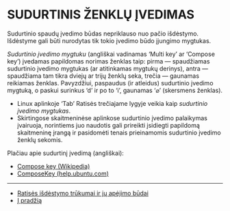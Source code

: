 
# SUDURTINIS ŽENKLŲ ĮVEDIMAS

Sudurtinio spaudų įvedimo būdas nepriklauso nuo pačio išdėstymo. Išdėstyme gali būti nurodytas tik tokio įvedimo būdo įjungimo mygtukas.

_Sudurtinio įvedimo mygtuku_ (angliškai vadinamas ‘Multi key’ ar ‘Compose key’) įvedamas papildomas norimas ženklas taip: pirma — spaudžiamas sudurtinio įvedimo mygtukas (ar atitinkamas mygtukų derinys), antra — spaudžiama tam tikra dviejų ar trijų ženklų seka, trečia — gaunamas reikiamas ženklas. Pavyzdžiui, paspaudus (ir atleidus) sudurtinio įvedimo mygtuką, o paskui surinkus ‘d’ ir po to ‘i’, gaunamas ‘⌀’ (skersmens ženklas).

+ Linux aplinkoje ‘Tab’ Ratisės trečiajame lygyje veikia kaip _sudurtinio įvedimo mygtukas_.
+ Skirtingose skaitmeninėse aplinkose sudurtinio įvedimo palaikymas įvairuoja, norintiems juo naudotis gali prireikti įsidiegti papildomą skaitmeninę įrangą ir pasidomėti tenais prieinamomis sudurtinio įvedimo ženklų sekomis.

Plačiau apie sudurtinį įvedimą (angliškai):

- [Compose key (Wikipedia)](https://en.wikipedia.org/wiki/Compose_key)
- [ComposeKey (help.ubuntu.com)](https://help.ubuntu.com/community/ComposeKey)


-----------------------------------------

+ [Ratisės išdėstymo trūkumai ir jų apėjimo būdai](ratises-trukumu-apejimas.md)
+ [Į pradžią](../README.md)

